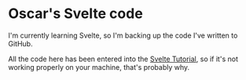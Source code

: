 # Oscar's Svelte code
I'm currently learning Svelte, so I'm backing up the code I've written to GitHub.

All the code here has been entered into the [Svelte Tutorial](https://svelte.dev/tutorial/svelte/welcome-to-svelte), so if it's not working properly on your machine, that's probably why.
